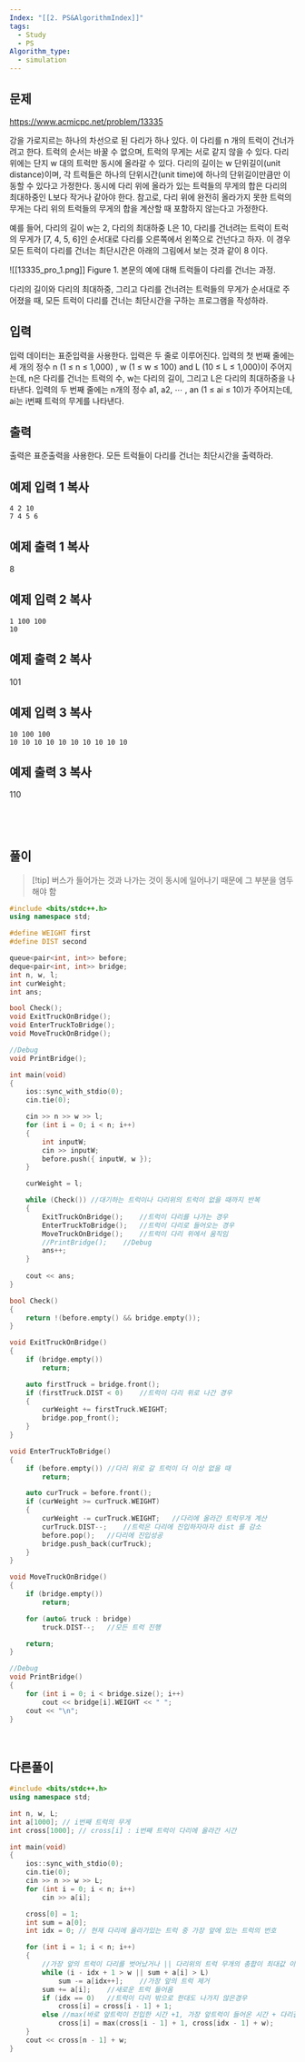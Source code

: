 ```yaml
---
Index: "[[2. PS&AlgorithmIndex]]"
tags:
  - Study
  - PS
Algorithm_type:
  - simulation
---
```


## 문제
https://www.acmicpc.net/problem/13335

강을 가로지르는 하나의 차선으로 된 다리가 하나 있다. 이 다리를 n 개의 트럭이 건너가려고 한다. 트럭의 순서는 바꿀 수 없으며, 트럭의 무게는 서로 같지 않을 수 있다. 다리 위에는 단지 w 대의 트럭만 동시에 올라갈 수 있다. 다리의 길이는 w 단위길이(unit distance)이며, 각 트럭들은 하나의 단위시간(unit time)에 하나의 단위길이만큼만 이동할 수 있다고 가정한다. 동시에 다리 위에 올라가 있는 트럭들의 무게의 합은 다리의 최대하중인 L보다 작거나 같아야 한다. 참고로, 다리 위에 완전히 올라가지 못한 트럭의 무게는 다리 위의 트럭들의 무게의 합을 계산할 때 포함하지 않는다고 가정한다.

예를 들어, 다리의 길이 w는 2, 다리의 최대하중 L은 10, 다리를 건너려는 트럭이 트럭의 무게가 [7, 4, 5, 6]인 순서대로 다리를 오른쪽에서 왼쪽으로 건넌다고 하자. 이 경우 모든 트럭이 다리를 건너는 최단시간은 아래의 그림에서 보는 것과 같이 8 이다.

![[13335_pro_1.png]]
Figure 1. 본문의 예에 대해 트럭들이 다리를 건너는 과정.

다리의 길이와 다리의 최대하중, 그리고 다리를 건너려는 트럭들의 무게가 순서대로 주어졌을 때, 모든 트럭이 다리를 건너는 최단시간을 구하는 프로그램을 작성하라.

## 입력

입력 데이터는 표준입력을 사용한다. 입력은 두 줄로 이루어진다. 입력의 첫 번째 줄에는 세 개의 정수 n (1 ≤ n ≤ 1,000) , w (1 ≤ w ≤ 100) and L (10 ≤ L ≤ 1,000)이 주어지는데, n은 다리를 건너는 트럭의 수, w는 다리의 길이, 그리고 L은 다리의 최대하중을 나타낸다. 입력의 두 번째 줄에는 n개의 정수 a1, a2, ⋯ , an (1 ≤ ai ≤ 10)가 주어지는데, ai는 i번째 트럭의 무게를 나타낸다.

## 출력

출력은 표준출력을 사용한다. 모든 트럭들이 다리를 건너는 최단시간을 출력하라.

## 예제 입력 1 복사

```
4 2 10
7 4 5 6
```

## 예제 출력 1 복사

8

## 예제 입력 2 복사

```
1 100 100
10
```

## 예제 출력 2 복사

101

## 예제 입력 3 복사

```
10 100 100
10 10 10 10 10 10 10 10 10 10
```

## 예제 출력 3 복사

110

   
---
## 풀이
> [!tip] 버스가 들어가는 것과 나가는 것이 동시에 일어나기 때문에 그 부분을 염두해야 함
```cpp
#include <bits/stdc++.h>
using namespace std;

#define WEIGHT first
#define DIST second

queue<pair<int, int>> before;
deque<pair<int, int>> bridge;
int n, w, l;
int curWeight;
int ans;

bool Check();
void ExitTruckOnBridge();
void EnterTruckToBridge();
void MoveTruckOnBridge();

//Debug
void PrintBridge();

int main(void) 
{
    ios::sync_with_stdio(0);
    cin.tie(0);

    cin >> n >> w >> l;
    for (int i = 0; i < n; i++)
    {
        int inputW;
        cin >> inputW;
        before.push({ inputW, w });
    }

    curWeight = l;

    while (Check()) //대기하는 트럭이나 다리위의 트럭이 없을 때까지 반복
    {
        ExitTruckOnBridge();    //트럭이 다리를 나가는 경우
        EnterTruckToBridge();   //트럭이 다리로 들어오는 경우
        MoveTruckOnBridge();    //트럭이 다리 위에서 움직임
        //PrintBridge();    //Debug
        ans++;
    }
    
    cout << ans;
}

bool Check()
{
    return !(before.empty() && bridge.empty());
}

void ExitTruckOnBridge()
{
    if (bridge.empty())
        return;

	auto firstTruck = bridge.front();
	if (firstTruck.DIST < 0)    //트럭이 다리 위로 나간 경우
	{
		curWeight += firstTruck.WEIGHT;
		bridge.pop_front();
	}
}

void EnterTruckToBridge()
{
    if (before.empty()) //다리 위로 갈 트럭이 더 이상 없을 때
        return;

    auto curTruck = before.front();
    if (curWeight >= curTruck.WEIGHT)
    {
        curWeight -= curTruck.WEIGHT;   //다리에 올라간 트럭무개 계산
        curTruck.DIST--;    //트럭은 다리에 진입하자마자 dist 를 감소
        before.pop();   //다리에 진입성공
        bridge.push_back(curTruck);
    }
}

void MoveTruckOnBridge()
{
    if (bridge.empty())
        return;

    for (auto& truck : bridge)
        truck.DIST--;   //모든 트럭 진행

    return;
}

//Debug
void PrintBridge()
{
    for (int i = 0; i < bridge.size(); i++)
        cout << bridge[i].WEIGHT << " ";
    cout << "\n";
}

```
   
   
## 다른풀이
```cpp
#include <bits/stdc++.h>
using namespace std;

int n, w, L;
int a[1000]; // i번째 트럭의 무게
int cross[1000]; // cross[i] : i번째 트럭이 다리에 올라간 시간

int main(void) 
{
	ios::sync_with_stdio(0);
	cin.tie(0);
	cin >> n >> w >> L;
	for (int i = 0; i < n; i++) 
		cin >> a[i];

	cross[0] = 1;
	int sum = a[0];
	int idx = 0; // 현재 다리에 올라가있는 트럭 중 가장 앞에 있는 트럭의 번호

	for (int i = 1; i < n; i++) 
	{
		//가장 앞의 트럭이 다리를 벗어났거나 || 다리위의 트럭 무개의 총합이 최대값 이상일 때
		while (i - idx + 1 > w || sum + a[i] > L)
			sum -= a[idx++];	//가장 앞의 트럭 제거
		sum += a[i];	//새로운 트럭 들어옴
		if (idx == 0)	//트럭이 다리 밖으로 한대도 나가지 않은경우
			cross[i] = cross[i - 1] + 1;
		else //max(바로 앞트럭이 진입한 시간 +1, 가장 앞트럭이 들어온 시간 + 다리길이)
			cross[i] = max(cross[i - 1] + 1, cross[idx - 1] + w);
	}
	cout << cross[n - 1] + w;
}
```